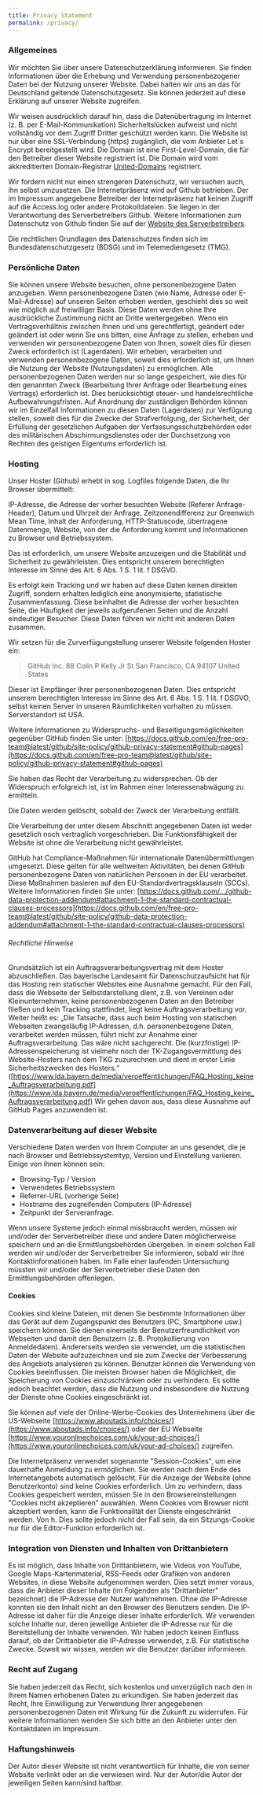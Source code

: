 ```yaml
---
title: Privacy Statement
permalink: /privacy/
---
```


### Allgemeines
Wir möchten Sie über unsere Datenschutzerklärung informieren. Sie finden Informationen über die Erhebung und Verwendung personenbezogener Daten bei der Nutzung unserer Website. Dabei halten wir uns an das für Deutschland geltende Datenschutzgesetz. Sie können jederzeit auf diese Erklärung auf unserer Website zugreifen.

Wir weisen ausdrücklich darauf hin, dass die Datenübertragung im Internet (z. B. per E-Mail-Kommunikation) Sicherheitslücken aufweist und nicht vollständig vor dem Zugriff Dritter geschützt werden kann. Die Website ist nur über eine SSL-Verbindung (https) zugänglich, die vom Anbieter Let`s Encrypt bereitgestellt wird. Die Domain ist eine First-Level-Domain, die für den Betreiber dieser Website registriert ist. Die Domain wird vom akkreditierten Domain-Registrar [United-Domains](https://united-domians.de) registriert.

Wir fordern nicht nur einen strengeren Datenschutz, wir versuchen auch, ihn selbst umzusetzen. Die Internetpräsenz wird auf Github betrieben. Der im Impressum angegebene Betreiber der Internetpräsenz hat keinen Zugriff auf die Access.log oder andere Protokolldateien. Sie liegen in der Verantwortung des Serverbetreibers Github. Weitere Informationen zum Datenschutz von Github finden Sie auf der [Website des Serverbetreibers](https://help.github.com/articles/github-privacy-statement/).

Die rechtlichen Grundlagen des Datenschutzes finden sich im Bundesdatenschutzgesetz (BDSG) und im Telemediengesetz (TMG).

### Persönliche Daten
Sie können unsere Website besuchen, ohne personenbezogene Daten anzugeben. Wenn personenbezogene Daten (wie Name, Adresse oder E-Mail-Adresse) auf unseren Seiten erhoben werden, geschieht dies so weit wie möglich auf freiwilliger Basis. Diese Daten werden ohne Ihre ausdrückliche Zustimmung nicht an Dritte weitergegeben. Wenn ein Vertragsverhältnis zwischen Ihnen und uns gerechtfertigt, geändert oder geändert ist oder wenn Sie uns bitten, eine Anfrage zu stellen, erheben und verwenden wir personenbezogene Daten von Ihnen, soweit dies für diesen Zweck erforderlich ist (Lagerdaten). Wir erheben, verarbeiten und verwenden personenbezogene Daten, soweit dies erforderlich ist, um Ihnen die Nutzung der Website (Nutzungsdaten) zu ermöglichen. Alle personenbezogenen Daten werden nur so lange gespeichert, wie dies für den genannten Zweck (Bearbeitung Ihrer Anfrage oder Bearbeitung eines Vertrags) erforderlich ist. Dies berücksichtigt steuer- und handelsrechtliche Aufbewahrungsfristen. Auf Anordnung der zuständigen Behörden können wir im Einzelfall Informationen zu diesen Daten (Lagerdaten) zur Verfügung stellen, soweit dies für die Zwecke der Strafverfolgung, der Sicherheit, der Erfüllung der gesetzlichen Aufgaben der Verfassungsschutzbehörden oder des militärischen Abschirmungsdienstes oder der Durchsetzung von Rechten des geistigen Eigentums erforderlich ist.

### Hosting
Unser Hoster (Github) erhebt in sog. Logfiles folgende Daten, die Ihr Browser übermittelt:

IP-Adresse, die Adresse der vorher besuchten Website (Referer Anfrage-Header), Datum und Uhrzeit der Anfrage, Zeitzonendifferenz zur Greenwich Mean Time, Inhalt der Anforderung, HTTP-Statuscode, übertragene Datenmenge, Website, von der die Anforderung kommt und Informationen zu Browser und Betriebssystem.

Das ist erforderlich, um unsere Website anzuzeigen und die Stabilität und Sicherheit zu gewährleisten. Dies entspricht unserem berechtigten Interesse im Sinne des Art. 6 Abs. 1 S. 1 lit. f DSGVO.

Es erfolgt kein Tracking und wir haben auf diese Daten keinen direkten Zugriff, sondern erhalten lediglich eine anonymisierte, statistische Zusammenfassung. Diese beinhaltet die Adresse der vorher besuchten Seite, die Häufigkeit der jeweils aufgerufenen Seiten und die Anzahl eindeutiger Besucher. Diese Daten führen wir nicht mit anderen Daten zusammen.

Wir setzen für die Zurverfügungstellung unserer Website folgenden Hoster ein:

> GitHub Inc.
> 88 Colin P Kelly Jr St
> San Francisco, CA 94107
> United States

Dieser ist Empfänger Ihrer personenbezogenen Daten. Dies entspricht unserem berechtigten Interesse im Sinne des Art. 6 Abs. 1 S. 1 lit. f DSGVO, selbst keinen Server in unseren Räumlichkeiten vorhalten zu müssen. Serverstandort ist USA.

Weitere Informationen zu Widerspruchs- und Beseitigungsmöglichkeiten gegenüber GitHub finden Sie unter: [https://docs.github.com/en/free-pro-team@latest/github/site-policy/github-privacy-statement#github-pages](https://docs.github.com/en/free-pro-team@latest/github/site-policy/github-privacy-statement#github-pages)

Sie haben das Recht der Verarbeitung zu widersprechen. Ob der Widerspruch erfolgreich ist, ist im Rahmen einer Interessenabwägung zu ermitteln.

Die Daten werden gelöscht, sobald der Zweck der Verarbeitung entfällt.

Die Verarbeitung der unter diesem Abschnitt angegebenen Daten ist weder gesetzlich noch vertraglich vorgeschrieben. Die Funktionsfähigkeit der Website ist ohne die Verarbeitung nicht gewährleistet.

GitHub hat Compliance-Maßnahmen für internationale Datenübermittlungen umgesetzt. Diese gelten für alle weltweiten Aktivitäten, bei denen GitHub personenbezogene Daten von natürlichen Personen in der EU verarbeitet. Diese Maßnahmen basieren auf den EU-Standardvertragsklauseln (SCCs). Weitere Informationen finden Sie unter: [https://docs.github.com/.../github-data-protection-addendum#attachment-1–the-standard-contractual-clauses-processors](https://docs.github.com/en/free-pro-team@latest/github/site-policy/github-data-protection-addendum#attachment-1–the-standard-contractual-clauses-processors)

###### Rechtliche Hinweise

Grundsätzlich ist ein Auftragsverarbeitungsvertrag mit dem Hoster abzuschließen. Das bayerische Landesamt für Datenschutzaufsicht hat für das Hosting rein statischer Websites eine Ausnahme gemacht. Für den Fall, dass die Webseite der Selbstdarstellung dient, z.B. von Vereinen oder Kleinunternehmen, keine personenbezogenen Daten an den Betreiber fließen und kein Tracking stattfindet, liegt keine Auftragsverarbeitung vor. Weiter heißt es: „Die Tatsache, dass auch beim Hosting von statischen Webseiten zwangsläufig IP-Adressen, d.h. personenbezogene Daten, verarbeitet werden müssen, führt nicht zur Annahme einer Auftragsverarbeitung. Das wäre nicht sachgerecht. Die (kurzfristige) IP-Adressenspeicherung ist vielmehr noch der TK-Zugangsvermittlung des Website-Hosters nach dem TKG zuzurechnen und dient in erster Linie Sicherheitszwecken des Hosters.“ ([https://www.lda.bayern.de/media/veroeffentlichungen/FAQ_Hosting_keine_Auftragsverarbeitung.pdf](https://www.lda.bayern.de/media/veroeffentlichungen/FAQ_Hosting_keine_Auftragsverarbeitung.pdf) Wir gehen davon aus, dass diese Ausnahme auf GitHub Pages anzuwenden ist.

### Datenverarbeitung auf dieser Website
Verschiedene Daten werden von Ihrem Computer an uns gesendet, die je nach Browser und Betriebssystemtyp, Version und Einstellung variieren. Einige von ihnen können sein:

* Browsing-Typ / Version
* Verwendetes Betriebssystem
* Referrer-URL (vorherige Seite)
* Hostname des zugreifenden Computers (IP-Adresse)
* Zeitpunkt der Serveranfrage.

Wenn unsere Systeme jedoch einmal missbraucht werden, müssen wir und/oder der Serverbetreiber diese und andere Daten möglicherweise speichern und an die Ermittlungsbehörden übergeben. In einem solchen Fall werden wir und/oder der Serverbetreiber Sie informieren, sobald wir Ihre Kontaktinformationen haben. Im Falle einer laufenden Untersuchung müssten wir und/oder der Serverbetrieber diese Daten den Ermittlungsbehörden offenlegen.

#### Cookies
Cookies sind kleine Dateien, mit denen Sie bestimmte Informationen über das Gerät auf dem Zugangspunkt des Benutzers (PC, Smartphone usw.) speichern können. Sie dienen einerseits der Benutzerfreundlichkeit von Webseiten und damit den Benutzern (z. B. Protokollierung von Anmeldedaten). Andererseits werden sie verwendet, um die statistischen Daten der Website aufzuzeichnen und sie zum Zwecke der Verbesserung des Angebots analysieren zu können. Benutzer können die Verwendung von Cookies beeinflussen. Die meisten Browser haben die Möglichkeit, die Speicherung von Cookies einzuschränken oder zu verhindern. Es sollte jedoch beachtet werden, dass die Nutzung und insbesondere die Nutzung der Dienste ohne Cookies eingeschränkt ist.

Sie können auf viele der Online-Werbe-Cookies des Unternehmens über die US-Webseite [https://www.aboutads.info/choices/](https://www.aboutads.info/choices/) oder der EU Webseite [https://www.youronlinechoices.com/uk/your-ad-choices/](https://www.youronlinechoices.com/uk/your-ad-choices/) zugreifen.

Die Internetpräsenz verwendet sogenannte "Session-Cookies", um eine dauerhafte Anmeldung zu ermöglichen. Sie werden nach dem Ende des Internetangebots automatisch gelöscht. Für die Anzeige der Website (ohne Benutzerkonto) sind keine Cookies erforderlich. Um zu verhindern, dass Cookies gespeichert werden, müssen Sie in den Browsereinstellungen "Cookies nicht akzeptieren" auswählen. Wenn Cookies vom Browser nicht akzeptiert werden, kann die Funktionalität der Dienste eingeschränkt werden. Von h. Dies sollte jedoch nicht der Fall sein, da ein Sitzungs-Cookie nur für die Editor-Funktion erforderlich ist.

### Integration von Diensten und Inhalten von Drittanbietern
Es ist möglich, dass Inhalte von Drittanbietern, wie Videos von YouTube, Google Maps-Kartenmaterial, RSS-Feeds oder Grafiken von anderen Websites, in diese Website aufgenommen werden. Dies setzt immer voraus, dass die Anbieter dieser Inhalte (im Folgenden als "Drittanbieter" bezeichnet) die IP-Adresse der Nutzer wahrnehmen. Ohne die IP-Adresse konnten sie den Inhalt nicht an den Browser des Benutzers senden. Die IP-Adresse ist daher für die Anzeige dieser Inhalte erforderlich. Wir verwenden solche Inhalte nur, deren jeweilige Anbieter die IP-Adresse nur für die Bereitstellung der Inhalte verwenden. Wir haben jedoch keinen Einfluss darauf, ob der Drittanbieter die IP-Adresse verwendet, z.B. Für statistische Zwecke. Soweit wir wissen, werden wir die Benutzer darüber informieren.

### Recht auf Zugang
Sie haben jederzeit das Recht, sich kostenlos und unverzüglich nach den in Ihrem Namen erhobenen Daten zu erkundigen. Sie haben jederzeit das Recht, Ihre Einwilligung zur Verwendung Ihrer angegebenen personenbezogenen Daten mit Wirkung für die Zukunft zu widerrufen. Für weitere Informationen wenden Sie sich bitte an den Anbieter unter den Kontaktdaten im Impressum.

### Haftungshinweis
Der Autor dieser Website ist nicht verantwortlich für Inhalte, die von seiner Website verlinkt oder an die verwiesen wird. Nur der Autor/die Autor der jeweiligen Seiten kann/sind haftbar.